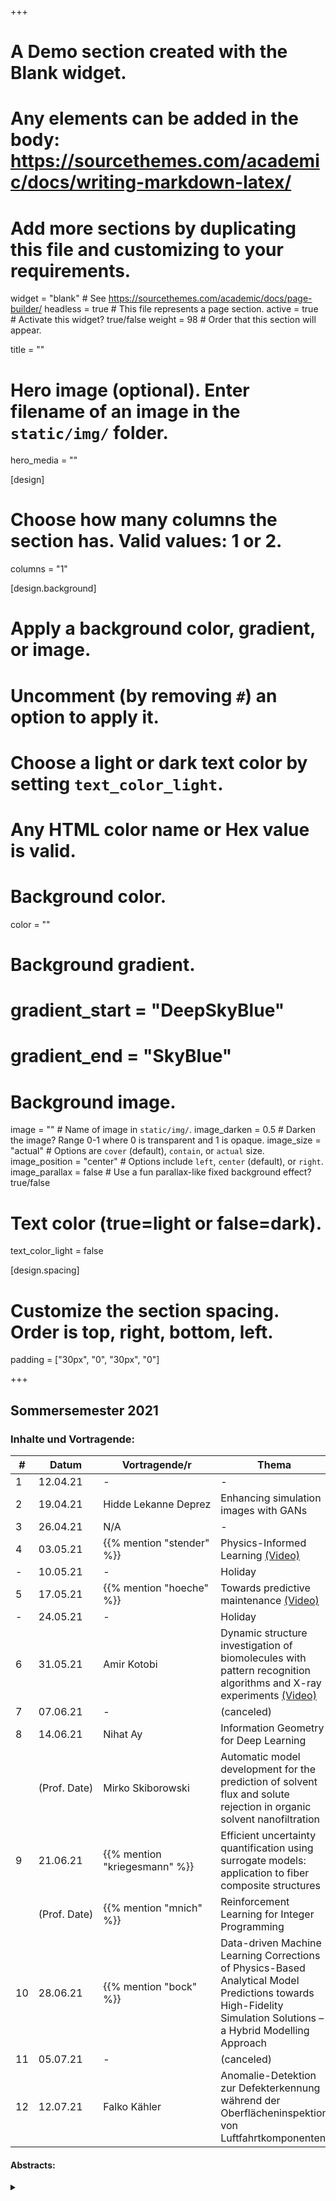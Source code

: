 +++
# A Demo section created with the Blank widget.
# Any elements can be added in the body: https://sourcethemes.com/academic/docs/writing-markdown-latex/
# Add more sections by duplicating this file and customizing to your requirements.

widget = "blank"  # See https://sourcethemes.com/academic/docs/page-builder/
headless = true  # This file represents a page section.
active = true  # Activate this widget? true/false
weight = 98  # Order that this section will appear.

title = ""

# Hero image (optional). Enter filename of an image in the `static/img/` folder.
hero_media = ""

[design]
  # Choose how many columns the section has. Valid values: 1 or 2.
  columns = "1"

  
[design.background]
  # Apply a background color, gradient, or image.
  #   Uncomment (by removing `#`) an option to apply it.
  #   Choose a light or dark text color by setting `text_color_light`.
  #   Any HTML color name or Hex value is valid.

  # Background color.
  color = ""
  
  # Background gradient.
  # gradient_start = "DeepSkyBlue"
  # gradient_end = "SkyBlue"
  
  # Background image.
  image = ""  # Name of image in `static/img/`.
  image_darken = 0.5  # Darken the image? Range 0-1 where 0 is transparent and 1 is opaque.
  image_size = "actual"  #  Options are `cover` (default), `contain`, or `actual` size.
  image_position = "center"  # Options include `left`, `center` (default), or `right`.
  image_parallax = false  # Use a fun parallax-like fixed background effect? true/false

  # Text color (true=light or false=dark).
  text_color_light = false

[design.spacing]
  # Customize the section spacing. Order is top, right, bottom, left.
  padding = ["30px", "0", "30px", "0"]



+++

## Sommersemester 2021

### Inhalte und Vortragende:

| # | Datum | Vortragende/r | Thema |
| --- | ---  | --- | --- |
| 1 | 12.04.21 | - | - |
| 2 | 19.04.21 | Hidde&nbsp;Lekanne&nbsp;Deprez | Enhancing simulation images with GANs |
| 3 | 26.04.21 | N/A | - |
| 4 | 03.05.21 | {{% mention "stender" %}} | Physics-Informed Learning [(Video)](https://webcast.tu-harburg.de/Mediasite/Play/3368465b1d894ff0815ef450fd0027061d) |
| - | 10.05.21 | - | Holiday |
| 5 | 17.05.21 | {{% mention "hoeche" %}} | Towards predictive maintenance [(Video)](https://webcast.tu-harburg.de/Mediasite/Play/f9a4fdc1ca9043bba1d831414264f26c1d) |
| - | 24.05.21 | - | Holiday |
| 6 | 31.05.21 | Amir&nbsp;Kotobi | Dynamic structure investigation of biomolecules with pattern recognition algorithms and X-ray experiments [(Video)](https://webcast.tu-harburg.de/Mediasite/Play/ef2f74fff5f847e78d11b208346ad0ba1d) |
| 7 | 07.06.21 | - | (canceled) |
| 8 | 14.06.21 | Nihat&nbsp;Ay | Information Geometry for Deep Learning |
|   | (Prof.&nbsp;Date) | Mirko&nbsp;Skiborowski | Automatic model development for the prediction of solvent flux and solute rejection in organic solvent nanofiltration |
| 9 | 21.06.21 | {{% mention "kriegesmann" %}} | Efficient uncertainty quantification using surrogate models: application to fiber composite structures |
|   | (Prof.&nbsp;Date) | {{% mention "mnich" %}} | Reinforcement Learning for Integer Programming |
| 10 | 28.06.21 | {{% mention "bock" %}} | Data-driven Machine Learning Corrections of Physics-Based Analytical Model Predictions towards High-Fidelity Simulation Solutions – a Hybrid Modelling Approach |
| 11 | 05.07.21 | - | (canceled) |
| 12 | 12.07.21 | Falko&nbsp;Kähler | Anomalie-Detektion zur Defekterkennung während der Oberflächeninspektion von Luftfahrtkomponenten |

#### Abstracts:

<details class="description" close><summary data-close="Show" data-open="Hide"></summary>

2. {{< hl >}}Hidde Lekanne Deprez: Enhancing simulation images with GANs{{< /hl >}} <br/>
In the Standard Platform League, certain types of annotations such as semantic segmentations, depth maps and object localization are difficult to obtain from real world recordings. The use of synthetic data could circumvent this problem as obtaining these annotations within a simulation is trivial. However, there is a catch, the reality gap makes algorithms trained on the synthetic images perform much worse in actual applications. Researchers can painstakingly implement more features to the simulation to close this gap. However, there are alternatives such as the neural networks presented here.
The CycleGan and MUNIT architectures are able to make a domain translation, maintaining semantic information but changing the style, without any labels or matchings. This could mean that a translation between simulation and real images is possible as long as we have images of both domains. For my bachelor thesis I experimented with using these two neural networks to make this translation and my insights are presented in this talk. 

3. {{< hl >}}N/A{{< /hl >}} <br/>

4. {{< hl >}}{{% mention "stender" %}}: Physics-Informed Learning{{< /hl >}} <br/>
Machine Learning and Deep Learning have brought disruptive innovations to many fields since 2012. Today the application of those data-driven, and mostly black-box type models,  can be regarded state-of-the-art in many scientific disciplines. However, the question of knowledge conservation arises: how to bring prior knowledge from generations of research and experience into the modeling process? 
This talk summarizes recent advances, lines of research and perspectives on “Physics-Informed Learning”, which is an umbrella term for blending first principles into evidence-based and data-driven models. Particular focus is put on engineering vibrations and spatio-temporal dynamics, e.g. water waves. 

5. {{< hl >}}{{% mention "hoeche" %}}: Towards predictive maintenance{{< /hl >}} <br/>
Sustainable engineering requires reliable and plannable material behaviour in critical working environments like offshore. The extension of digital-twins towards virtual engineering assisted circular economy therefore needs computational models that enable the calculation of maintenance intervals or even the material condition at the end of its service life. 
The talk outlines how the combination of AI tools, data based models and physics based models facilitate predictive maintenance for metallic engineering materials exposed to severe conditions in-service. Aspects related to uncertainty, data availability or validation will be discussed. 

6. {{< hl >}}Amir Kotobi: Dynamic structure investigation of biomolecules with pattern recognition algorithms and X-ray experiments{{< /hl >}} <br/>
The biological functions of macromolecular systems, such as peptides and proteins, are largely defined by their spatial and electronic structures and thus it is of great importance to have high resolution view over these structures. Dynamic structure investigation of biomolecules with advanced molecular dynamic simulations and machine learning approaches on the basis of free energy calculations can give valuable opportunity in analysing the trajectories.

8. {{< hl >}}Prof. Date: Nihat Ay: Information Geometry for Deep Learning{{< /hl >}} <br/>
In the first part of my presentation I will highlight the importance of the geometric perspective when dealing with learning systems. Information geometry offers a general framework for the identification of natural geometric structures for learning. The impact of this approach has been demonstrated in terms of the natural gradient method, one of the most prominent information-geometric methods within the field of machine learning. It was proposed by Amari in 1998 and uses the Fisher-Rao metric as a Riemannian metric for the definition of a gradient within optimisation tasks. Since then it proved to be extremely efficient in the context of neural networks, reinforcement learning, and robotics. However, training deep neural networks with this method remains a difficult task. I will present recent results that allow us to greatly simplify the natural gradient for deep learning. I will conclude my talk with an outline of further applications and extensions of information geometry that are particularly important for mathematical data science. <br/>
<br/>
{{< hl >}}Prof. Date: Mirko Skiborowski: Automatic model development for the prediction of solvent flux and solute rejection in organic solvent nanofiltration{{< /hl >}} <br/>
Affinity-based membrane separations offer a high potential for improving the energy efficiency of classical thermal separation processes. This is particularly true for pressure-driven membrane processes like organic solvent nanofiltration (OSN). However, OSN is rarely considered during conceptual process design, due to the absence of reliable models for quantitative predictions of the separation performance in different chemical systems. Commonly, a suitable membrane is first screened from a number of candidates in a series of initial experiments while a performance model of the most promising membrane is further derived for the specific application building on lab experiments and parameter regression for classical solution-diffusion or pore-flow models. Hence, the evaluation of OSN is usually requiring tedious experimental studies. In order to allow for an appropriate model-based assessment membrane-specific predictive models can be developed by means of an optimization-based data-driven approach. For this purpose a combination of genetic programming with deterministic global optimization for parameter regression and identifiability analysis is proposed, which automatically identifies suitable model structures and parametrization. For flux and rejection models for OSN, different descriptors that account for physical and chemical properties of the solutes and the solvents are correlated to experimentally measured data of different solutes and solvents. The resulting models allow for a quantitative analysis of the main performance metrics of the specific membrane for a certain chemical system as well as the most interesting application ranges on the basis of the decisive molecular descriptors that show a significant impact according to the derived model.

9. {{< hl >}}Prof. Date: {{% mention "kriegesmann" %}}: Efficient uncertainty quantification using surrogate models: application to fiber composite structures{{< /hl >}} <br/>
Uncertainty quantification in engineering sciences takes into account the uncertainties that may exist and affect a certain physical system in an a priori unknown manner. If the input parameters of a system or model are subject to stochastic scatter, then also the output parameters (i.e. objective values) scatter randomly. The stochastic distribution of an objective value can be determined with uncertainty quantification methods such as Monte Carlo simulations. This requires a multitude of evaluations of the underlying model (up to 103, 106). Hence, this approach is infeasible for computationally demanding models. For such applications, surrogate models, like artificial neural networks, Kriging and polynomial chaos expansions, can be first trained with a small amount of model evaluations and then used as a proxy instead of the expensive model. <br/>
In the current talk, this procedure is demonstrated by the example of fiber composite structures. Here, the random objective functions are the strength and the stiffness of a component. Random input parameters are (amongst others) material properties, geometric deviations and manufacturing defects. Some random input parameters can only be modelled on a smaller scale than the whole component. Therefore, surrogate-boosted Monte Carlo simulations are performed on different scales and the results in each case are propagated to the higher scale. Strength however can hardly be approximated with standard surrogate models. Here, hierarchical surrogate models are used, which link models of different fidelity, to still allow for an efficient and accurate prediction of the stochastic distribution of strength properties. <br/>
<br/>
{{< hl >}}Prof. Date: {{% mention "mnich" %}}: Reinforcement Learning for Integer Programming{{< /hl >}} <br/>
The integer programming problem is one of the most fundamental problems in combinatorial optimization, where one seeks an optimal solution among a finite, but usually extremely large set of discrete alternatives. Integer programs are ubiquitous in engineering and industrial applications, as they can model a large variety of highly complex tasks by means of discrete variables which are tight together through constraints. Powerful commercial solvers exists, which can solve large-scale instances with thousands of variables generally quite fast, but there are still several important integer programming models which cannot be solved at all. Theoretical and design and analysis of integer programming algorithms usually fails to explain both the successes, and the failures, of industrial solvers, as worst-case run times of those algorithms are often super-exponential in the number of variables. We discuss novel approaches based on methods of reinforcement learning to attack some of the most prominent integer programming models for which classical methods suffer from expensive time and memory usage, talking about their advantages and limitations.

10. {{< hl >}}{{% mention "bock" %}}: Data-driven Machine Learning Corrections of Physics-Based Analytical Model Predictions towards High-Fidelity Simulation Solutions – a Hybrid Modelling Approach{{< /hl >}} <br/>
N/A

</details>
